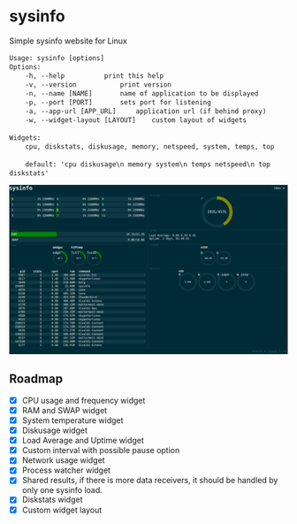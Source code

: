 # sysinfo
Simple sysinfo website for Linux

```
Usage: sysinfo [options]
Options:
	-h, --help			print this help
	-v, --version			print version
	-n, --name [NAME]		name of application to be displayed
	-p, --port [PORT]		sets port for listening
	-a, --app-url [APP_URL]		application url (if behind proxy)
	-w, --widget-layout [LAYOUT]	custom layout of widgets

Widgets:
	cpu, diskstats, diskusage, memory, netspeed, system, temps, top

	default: 'cpu diskusage\n memory system\n temps netspeed\n top diskstats'
```

![](screenshot.png)

## Roadmap
- [X] CPU usage and frequency widget
- [X] RAM and SWAP widget
- [X] System temperature widget
- [X] Diskusage widget
- [X] Load Average and Uptime widget
- [X] Custom interval with possible pause option
- [X] Network usage widget
- [X] Process watcher widget
- [X] Shared results, if there is more data receivers, it should be handled by only one sysinfo load.
- [X] Diskstats widget
- [X] Custom widget layout